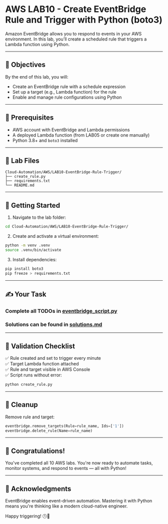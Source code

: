 # AWS LAB10 - Create EventBridge Rule and Trigger with Python (boto3)

Amazon EventBridge allows you to respond to events in your AWS environment. In this lab, you’ll create a scheduled rule that triggers a Lambda function using Python.

---

## 🎯 Objectives

By the end of this lab, you will:
- Create an EventBridge rule with a schedule expression
- Set up a target (e.g., Lambda function) for the rule
- Enable and manage rule configurations using Python

---

## 🧰 Prerequisites

- AWS account with EventBridge and Lambda permissions
- A deployed Lambda function (from LAB05 or create one manually)
- Python 3.8+ and `boto3` installed

---

## 📁 Lab Files

```
Cloud-Automation/AWS/LAB10-EventBridge-Rule-Trigger/
├── create_rule.py
├── requirements.txt
└── README.md
```

---

## 🚀 Getting Started

1. Navigate to the lab folder:
```bash
cd Cloud-Automation/AWS/LAB10-EventBridge-Rule-Trigger/
```

2. Create and activate a virtual environment:
```bash
python -m venv .venv
source .venv/bin/activate
```

3. Install dependencies:
```bash
pip install boto3
pip freeze > requirements.txt
```

---

## ✍️ Your Task

### Complete all TODOs in [eventbridge_script.py](./eventbridge_script.py)
### Solutions can be found in [solutions.md](./solutions.md)

---

## 🧪 Validation Checklist

✅ Rule created and set to trigger every minute  
✅ Target Lambda function attached  
✅ Rule and target visible in AWS Console  
✅ Script runs without error:
```bash
python create_rule.py
```

---

## 🧹 Cleanup
Remove rule and target:
```python
eventbridge.remove_targets(Rule=rule_name, Ids=['1'])
eventbridge.delete_rule(Name=rule_name)
```

---

## 💬 Congratulations!
You've completed all 10 AWS labs. You're now ready to automate tasks, monitor systems, and respond to events — all with Python!

---

## 🙏 Acknowledgments
EventBridge enables event-driven automation. Mastering it with Python means you're thinking like a modern cloud-native engineer.

Happy triggering! 🕒🐍

